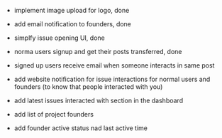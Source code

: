
- implement image upload for logo, done 

- add email notification to founders, done 
- simplfy issue opening UI, done 
- norma users signup and get their posts transferred, done 

- signed up users receive email when someone interacts in same post  

- add website notification for issue interactions for normal users and founders (to know that people interacted with you)
- add latest issues interacted with section in the dashboard 
- add list of project founders 
- add founder active status nad last active time 